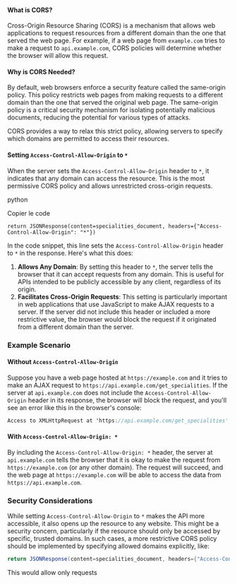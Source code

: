 #### What is CORS?

Cross-Origin Resource Sharing (CORS) is a mechanism that allows web applications to request resources from a different domain than the one that served the web page. For example, if a web page from `example.com` tries to make a request to `api.example.com`, CORS policies will determine whether the browser will allow this request.

#### Why is CORS Needed?

By default, web browsers enforce a security feature called the same-origin policy. This policy restricts web pages from making requests to a different domain than the one that served the original web page. The same-origin policy is a critical security mechanism for isolating potentially malicious documents, reducing the potential for various types of attacks.

CORS provides a way to relax this strict policy, allowing servers to specify which domains are permitted to access their resources.

#### Setting `Access-Control-Allow-Origin` to `*`

When the server sets the `Access-Control-Allow-Origin` header to `*`, it indicates that any domain can access the resource. This is the most permissive CORS policy and allows unrestricted cross-origin requests.

python

Copier le code

`return JSONResponse(content=specialities_document, headers={"Access-Control-Allow-Origin": "*"})`

In the code snippet, this line sets the `Access-Control-Allow-Origin` header to `*` in the response. Here's what this does:

1. **Allows Any Domain**: By setting this header to `*`, the server tells the browser that it can accept requests from any domain. This is useful for APIs intended to be publicly accessible by any client, regardless of its origin.
2. **Facilitates Cross-Origin Requests**: This setting is particularly important in web applications that use JavaScript to make AJAX requests to a server. If the server did not include this header or included a more restrictive value, the browser would block the request if it originated from a different domain than the server.

### Example Scenario

#### Without `Access-Control-Allow-Origin`

Suppose you have a web page hosted at `https://example.com` and it tries to make an AJAX request to `https://api.example.com/get_specialities`. If the server at `api.example.com` does not include the `Access-Control-Allow-Origin` header in its response, the browser will block the request, and you'll see an error like this in the browser's console:


```c#
Access to XMLHttpRequest at 'https://api.example.com/get_specialities' from origin 'https://example.com' has been blocked by CORS policy: No 'Access-Control-Allow-Origin' header is present on the requested resource.`

```
#### With `Access-Control-Allow-Origin: *`

By including the `Access-Control-Allow-Origin: *` header, the server at `api.example.com` tells the browser that it is okay to make the request from `https://example.com` (or any other domain). The request will succeed, and the web page at `https://example.com` will be able to access the data from `https://api.example.com`.

### Security Considerations

While setting `Access-Control-Allow-Origin` to `*` makes the API more accessible, it also opens up the resource to any website. This might be a security concern, particularly if the resource should only be accessed by specific, trusted domains. In such cases, a more restrictive CORS policy should be implemented by specifying allowed domains explicitly, like:


```c#
return JSONResponse(content=specialities_document, headers={"Access-Control-Allow-Origin": "https://trusted-domain.com"})
```
This would allow only requests
